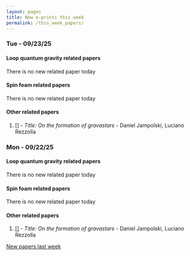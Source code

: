 ```yaml
---
layout: pages
title: New e-prints this week
permalink: /this_week_papers/
---
```




### Tue - 09/23/25

#### Loop quantum gravity related papers

There is no new related paper today 

#### Spin foam related papers

There is no new related paper today 



#### Other related papers

1. [[]](https://arxiv.org/abs/) - *Title:
          On the formation of gravastars* - Daniel Jampolski, Luciano Rezzolla



### Mon - 09/22/25

#### Loop quantum gravity related papers

There is no new related paper today 

#### Spin foam related papers

There is no new related paper today 



#### Other related papers

1. [[]](https://arxiv.org/abs/) - *Title:
          On the formation of gravastars* - Daniel Jampolski, Luciano Rezzolla






[New papers last week]({{site.url}}/archived/weekly/pre-prints/2025/09/22/archived_weekly_papers.html)